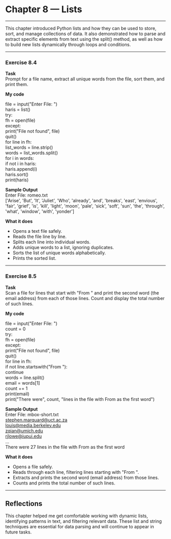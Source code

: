 # Chapter 8 — Lists

---

This chapter introduced Python lists and how they can be used to store, sort, and manage collections of data. It also demonstrated how to parse and extract specific elements from text using the split() method, as well as how to build new lists dynamically through loops and conditions.

---

### Exercise 8.4

**Task**  
Prompt for a file name, extract all unique words from the file, sort them, and print them.

**My code**

file = input("Enter File: ")  
haris = list()  
try:  
    fh = open(file)  
except:  
    print("File not found", file)  
    quit()  
for line in fh:  
    list_words = line.strip()  
    words = list_words.split()  
    for i in words:  
        if not i in haris:  
            haris.append(i)  
haris.sort()  
print(haris)

**Sample Output**  
Enter File: romeo.txt  
['Arise', 'But', 'It', 'Juliet', 'Who', 'already', 'and', 'breaks', 'east', 'envious', 'fair', 'grief', 'is', 'kill', 'light', 'moon', 'pale', 'sick', 'soft', 'sun', 'the', 'through', 'what', 'window', 'with', 'yonder']

**What it does**  
- Opens a text file safely.  
- Reads the file line by line.  
- Splits each line into individual words.  
- Adds unique words to a list, ignoring duplicates.  
- Sorts the list of unique words alphabetically.  
- Prints the sorted list.

---

### Exercise 8.5

**Task**  
Scan a file for lines that start with "From " and print the second word (the email address) from each of those lines. Count and display the total number of such lines.

**My code**

file = input("Enter File: ")  
count = 0  
try:  
    fh = open(file)  
except:  
    print("File not found", file)  
    quit()  
for line in fh:  
    if not line.startswith("From "):  
        continue  
    words = line.split()  
    email = words[1]  
    count += 1  
    print(email)  
print("There were", count, "lines in the file with From as the first word")

**Sample Output**  
Enter File: mbox-short.txt  
stephen.marquard@uct.ac.za  
louis@media.berkeley.edu  
zqian@umich.edu  
rjlowe@iupui.edu  
...  
There were 27 lines in the file with From as the first word

**What it does**  
- Opens a file safely.  
- Reads through each line, filtering lines starting with "From ".  
- Extracts and prints the second word (email address) from those lines.  
- Counts and prints the total number of such lines.

---

## Reflections

This chapter helped me get comfortable working with dynamic lists, identifying patterns in text, and filtering relevant data. These list and string techniques are essential for data parsing and will continue to appear in future tasks.
